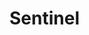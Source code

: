 
# Sentinel
<!-- 

Sentinel实现限流，竟是如此的简单！ 
https://mp.weixin.qq.com/s/N2N6cwNLH6_Gs663qm6Hwg

https://mp.weixin.qq.com/s/Ayk1pOnOnClguB5QUvJHLg

无需写代码，引入Sentinel只需一行配置即可搞定限流！
https://mp.weixin.qq.com/s/calqKRkSBOMuRwa4SnzY9w

 Gateway结合Sentinel1.8限流熔断管理以及自定义异常 
 https://mp.weixin.qq.com/s/YRfDFeIcoFlIl5kE7A9Y0Q

-->